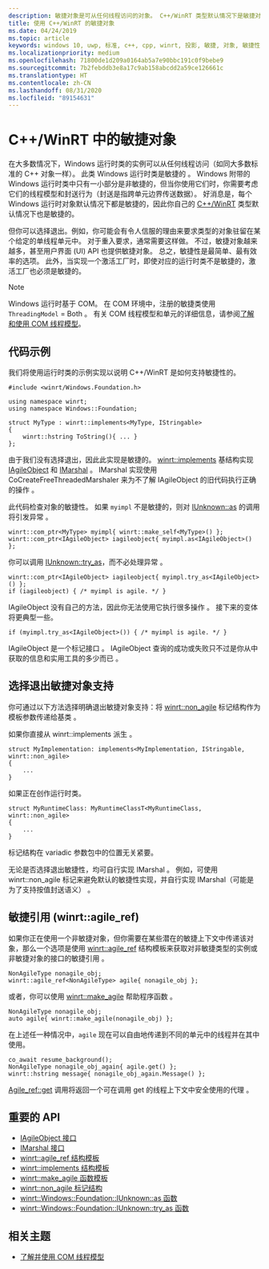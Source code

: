 ```yaml
---
description: 敏捷对象是可从任何线程访问的对象。 C++/WinRT 类型默认情况下是敏捷对象，但你可以选择退出。
title: 使用 C++/WinRT 的敏捷对象
ms.date: 04/24/2019
ms.topic: article
keywords: windows 10, uwp, 标准, c++, cpp, winrt, 投影, 敏捷, 对象, 敏捷性, IAgileObject
ms.localizationpriority: medium
ms.openlocfilehash: 71800de1d209a0164ab5a7e90bbc191c0f9bebe9
ms.sourcegitcommit: 7b2febddb3e8a17c9ab158abcdd2a59ce126661c
ms.translationtype: HT
ms.contentlocale: zh-CN
ms.lasthandoff: 08/31/2020
ms.locfileid: "89154631"
---
```

# <a name="agile-objects-in-cwinrt"></a>C++/WinRT 中的敏捷对象

在大多数情况下，Windows 运行时类的实例可以从任何线程访问（如同大多数标准的 C++ 对象一样）。 此类 Windows 运行时类是敏捷的  。 Windows 附带的 Windows 运行时类中只有一小部分是非敏捷的，但当你使用它们时，你需要考虑它们的线程模型和封送行为（封送是指跨单元边界传送数据）。 好消息是，每个 Windows 运行时对象默认情况下都是敏捷的，因此你自己的 [C++/WinRT](./intro-to-using-cpp-with-winrt.md) 类型默认情况下也是敏捷的。

但你可以选择退出。例如，你可能会有令人信服的理由来要求类型的对象驻留在某个给定的单线程单元中。 对于重入要求，通常需要这样做。 不过，敏捷对象越来越多，甚至用户界面 (UI) API 也提供敏捷对象。 总之，敏捷性是最简单、最有效率的选项。 此外，当实现一个激活工厂时，即使对应的运行时类不是敏捷的，激活工厂也必须是敏捷的。

> [!NOTE]
> Windows 运行时基于 COM。 在 COM 环境中，注册的敏捷类使用 `ThreadingModel` = Both  。 有关 COM 线程模型和单元的详细信息，请参阅[了解和使用 COM 线程模型](/previous-versions/ms809971(v=msdn.10))。

## <a name="code-examples"></a>代码示例

我们将使用运行时类的示例实现以说明 C++/WinRT 是如何支持敏捷性的。

```cppwinrt
#include <winrt/Windows.Foundation.h>

using namespace winrt;
using namespace Windows::Foundation;

struct MyType : winrt::implements<MyType, IStringable>
{
    winrt::hstring ToString(){ ... }
};
```

由于我们没有选择退出，因此此实现是敏捷的。 [winrt::implements](/uwp/cpp-ref-for-winrt/implements) 基结构实现 [IAgileObject](/windows/desktop/api/objidl/nn-objidl-iagileobject) 和 [IMarshal](/windows/desktop/api/objidl/nn-objidl-imarshal)    。 IMarshal 实现使用 CoCreateFreeThreadedMarshaler 来为不了解 IAgileObject 的旧代码执行正确的操作    。

此代码检查对象的敏捷性。 如果 `myimpl` 不是敏捷的，则对 [IUnknown::as](/uwp/cpp-ref-for-winrt/windows-foundation-iunknown#iunknownas-function) 的调用将引发异常  。

```cppwinrt
winrt::com_ptr<MyType> myimpl{ winrt::make_self<MyType>() };
winrt::com_ptr<IAgileObject> iagileobject{ myimpl.as<IAgileObject>() };
```

你可以调用 [IUnknown::try_as](/uwp/cpp-ref-for-winrt/windows-foundation-iunknown#iunknowntry_as-function)，而不必处理异常  。

```cppwinrt
winrt::com_ptr<IAgileObject> iagileobject{ myimpl.try_as<IAgileObject>() };
if (iagileobject) { /* myimpl is agile. */ }
```

IAgileObject 没有自己的方法，因此你无法使用它执行很多操作  。 接下来的变体将更典型一些。

```cppwinrt
if (myimpl.try_as<IAgileObject>()) { /* myimpl is agile. */ }
```

IAgileObject 是一个标记接口   。 IAgileObject 查询的成功或失败只不过是你从中获取的信息和实用工具的多少而已  。

## <a name="opting-out-of-agile-object-support"></a>选择退出敏捷对象支持

你可通过以下方法选择明确退出敏捷对象支持：将 [winrt::non_agile](/uwp/cpp-ref-for-winrt/non-agile) 标记结构作为模板参数传递给基类  。

如果你直接从 winrt::implements 派生  。

```cppwinrt
struct MyImplementation: implements<MyImplementation, IStringable, winrt::non_agile>
{
    ...
}
```

如果正在创作运行时类。

```cppwinrt
struct MyRuntimeClass: MyRuntimeClassT<MyRuntimeClass, winrt::non_agile>
{
    ...
}
```

标记结构在 variadic 参数包中的位置无关紧要。

无论是否选择退出敏捷性，均可自行实现 IMarshal  。 例如，可使用 winrt::non_agile 标记来避免默认的敏捷性实现，并自行实现 IMarshal（可能是为了支持按值封送语义）   。

## <a name="agile-references-winrtagile_ref"></a>敏捷引用 (winrt::agile_ref)

如果你正在使用一个非敏捷对象，但你需要在某些潜在的敏捷上下文中传递该对象，那么一个选项是使用 [winrt::agile_ref](/uwp/cpp-ref-for-winrt/agile-ref) 结构模板来获取对非敏捷类型的实例或非敏捷对象的接口的敏捷引用  。

```cppwinrt
NonAgileType nonagile_obj;
winrt::agile_ref<NonAgileType> agile{ nonagile_obj };
```

或者，你可以使用 [winrt::make_agile](/uwp/cpp-ref-for-winrt/make-agile) 帮助程序函数  。

```cppwinrt
NonAgileType nonagile_obj;
auto agile{ winrt::make_agile(nonagile_obj) };
```

在上述任一种情况中，`agile` 现在可以自由地传递到不同的单元中的线程并在其中使用。

```cppwinrt
co_await resume_background();
NonAgileType nonagile_obj_again{ agile.get() };
winrt::hstring message{ nonagile_obj_again.Message() };
```

[Agile_ref::get](/uwp/cpp-ref-for-winrt/agile-ref#agile_refget-function) 调用将返回一个可在调用 get 的线程上下文中安全使用的代理   。

## <a name="important-apis"></a>重要的 API

* [IAgileObject 接口](/windows/desktop/api/objidl/nn-objidl-iagileobject)
* [IMarshal 接口](/windows/desktop/api/objidl/nn-objidl-imarshal)
* [winrt::agile_ref 结构模板](/uwp/cpp-ref-for-winrt/agile-ref)
* [winrt::implements 结构模板](/uwp/cpp-ref-for-winrt/implements)
* [winrt::make_agile 函数模板](/uwp/cpp-ref-for-winrt/make-agile)
* [winrt::non_agile 标记结构](/uwp/cpp-ref-for-winrt/non-agile)
* [winrt::Windows::Foundation::IUnknown::as 函数](/uwp/cpp-ref-for-winrt/windows-foundation-iunknown#iunknownas-function)
* [winrt::Windows::Foundation::IUnknown::try_as 函数](/uwp/cpp-ref-for-winrt/windows-foundation-iunknown#iunknowntry_as-function)

## <a name="related-topics"></a>相关主题

* [了解并使用 COM 线程模型](/previous-versions/ms809971(v=msdn.10))